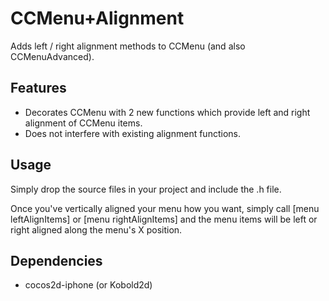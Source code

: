 CCMenu+Alignment
=====================

Adds left / right alignment methods to CCMenu (and also CCMenuAdvanced).


Features
-------------

   * Decorates CCMenu with 2 new functions which provide left and right alignment of CCMenu items.
   * Does not interfere with existing alignment functions.


Usage
-----------------------

Simply drop the source files in your project and include the .h file.

Once you've vertically aligned your menu how you want, simply call [menu leftAlignItems] or [menu rightAlignItems] and
the menu items will be left or right aligned along the menu's X position.

Dependencies
----------------------------

   * cocos2d-iphone (or Kobold2d)

